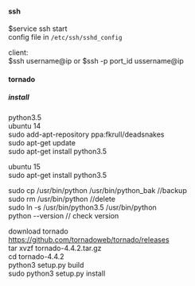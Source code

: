 #### ssh
$service ssh start  
config file in `/etc/ssh/sshd_config`

client:  
$ssh username@ip or $ssh -p port_id ussername@ip  

#### tornado
##### install
python3.5   
ubuntu 14  
sudo add-apt-repository ppa:fkrull/deadsnakes  
sudo apt-get update  
sudo apt-get install python3.5  

ubuntu 15  
sudo apt-get install python3.5  

sudo cp /usr/bin/python /usr/bin/python_bak //backup  
sudo rm /usr/bin/python                     //delete  
sudo ln -s /usr/bin/python3.5 /usr/bin/python  
python --version  // check version  

download tornado  
https://github.com/tornadoweb/tornado/releases  
tar xvzf tornado-4.4.2.tar.gz  
cd tornado-4.4.2  
python3 setup.py build  
sudo python3 setup.py install  
